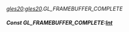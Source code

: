 _[gles20](../../modules/gles20/gles20-module.md):[gles20](../../modules/gles20/gles20-module.md).GL\_FRAMEBUFFER\_COMPLETE_
##### Const GL\_FRAMEBUFFER\_COMPLETE:[Int](../../modules/wonkey/wonkey-types-int.md)
